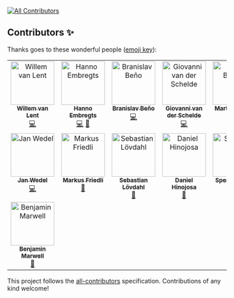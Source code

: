<!-- ALL-CONTRIBUTORS-BADGE:START - Do not remove or modify this section -->
[![All Contributors](https://img.shields.io/badge/all_contributors-15-orange.svg?style=flat-square)](#contributors-)
<!-- ALL-CONTRIBUTORS-BADGE:END -->
## Contributors ✨

Thanks goes to these wonderful people ([emoji key](https://allcontributors.org/docs/en/emoji-key)):

<!-- ALL-CONTRIBUTORS-LIST:START - Do not remove or modify this section -->
<!-- prettier-ignore-start -->
<!-- markdownlint-disable -->
<table>
  <tbody>
    <tr>
      <td align="center" valign="top" width="14.28%"><a href="https://github.com/willemvanlent"><img src="https://avatars.githubusercontent.com/u/4223994?v=4?s=100" width="100px;" alt="Willem van Lent"/><br /><sub><b>Willem van Lent</b></sub></a><br /><a href="https://github.com/mthmulders/mcs/commits?author=willemvanlent" title="Code">💻</a></td>
      <td align="center" valign="top" width="14.28%"><a href="https://hanno.codes"><img src="https://avatars.githubusercontent.com/u/11613148?v=4?s=100" width="100px;" alt="Hanno Embregts"/><br /><sub><b>Hanno Embregts</b></sub></a><br /><a href="https://github.com/mthmulders/mcs/commits?author=hannotify" title="Code">💻</a> <a href="#ideas-hannotify" title="Ideas, Planning, & Feedback">🤔</a></td>
      <td align="center" valign="top" width="14.28%"><a href="https://github.com/BranislavBeno"><img src="https://avatars.githubusercontent.com/u/57846939?v=4?s=100" width="100px;" alt="Branislav Beňo"/><br /><sub><b>Branislav Beňo</b></sub></a><br /><a href="https://github.com/mthmulders/mcs/commits?author=BranislavBeno" title="Code">💻</a></td>
      <td align="center" valign="top" width="14.28%"><a href="https://giovds.com/"><img src="https://avatars.githubusercontent.com/u/27761321?v=4?s=100" width="100px;" alt="Giovanni van der Schelde"/><br /><sub><b>Giovanni van der Schelde</b></sub></a><br /><a href="https://github.com/mthmulders/mcs/commits?author=Giovds" title="Code">💻</a></td>
      <td align="center" valign="top" width="14.28%"><a href="https://mbonnin.net"><img src="https://avatars.githubusercontent.com/u/3974977?v=4?s=100" width="100px;" alt="Martin Bonnin"/><br /><sub><b>Martin Bonnin</b></sub></a><br /><a href="#ideas-martinbonnin" title="Ideas, Planning, & Feedback">🤔</a></td>
      <td align="center" valign="top" width="14.28%"><a href="https://github.com/BOTbkcd"><img src="https://avatars.githubusercontent.com/u/83156045?v=4?s=100" width="100px;" alt="bot_bkcd"/><br /><sub><b>bot_bkcd</b></sub></a><br /><a href="https://github.com/mthmulders/mcs/commits?author=BOTbkcd" title="Code">💻</a></td>
      <td align="center" valign="top" width="14.28%"><a href="https://github.com/shaikhu"><img src="https://avatars.githubusercontent.com/u/38332365?v=4?s=100" width="100px;" alt="Usman Shaikh"/><br /><sub><b>Usman Shaikh</b></sub></a><br /><a href="https://github.com/mthmulders/mcs/commits?author=shaikhu" title="Code">💻</a></td>
    </tr>
    <tr>
      <td align="center" valign="top" width="14.28%"><a href="http://return.co.de"><img src="https://avatars.githubusercontent.com/u/4849728?v=4?s=100" width="100px;" alt="Jan Wedel"/><br /><sub><b>Jan Wedel</b></sub></a><br /><a href="https://github.com/mthmulders/mcs/commits?author=jwedel" title="Code">💻</a></td>
      <td align="center" valign="top" width="14.28%"><a href="https://github.com/frimtec"><img src="https://avatars.githubusercontent.com/u/3511114?v=4?s=100" width="100px;" alt="Markus Friedli"/><br /><sub><b>Markus Friedli</b></sub></a><br /><a href="https://github.com/mthmulders/mcs/issues?q=author%3Afrimtec" title="Bug reports">🐛</a></td>
      <td align="center" valign="top" width="14.28%"><a href="https://github.com/slovdahl"><img src="https://avatars.githubusercontent.com/u/1417619?v=4?s=100" width="100px;" alt="Sebastian Lövdahl"/><br /><sub><b>Sebastian Lövdahl</b></sub></a><br /><a href="https://github.com/mthmulders/mcs/issues?q=author%3Aslovdahl" title="Bug reports">🐛</a></td>
      <td align="center" valign="top" width="14.28%"><a href="http://www.evolutionnext.com"><img src="https://avatars.githubusercontent.com/u/410757?v=4?s=100" width="100px;" alt="Daniel Hinojosa"/><br /><sub><b>Daniel Hinojosa</b></sub></a><br /><a href="https://github.com/mthmulders/mcs/issues?q=author%3Adhinojosa" title="Bug reports">🐛</a></td>
      <td align="center" valign="top" width="14.28%"><a href="https://gibb.tech"><img src="https://avatars.githubusercontent.com/u/594085?v=4?s=100" width="100px;" alt="Spencer Gibb"/><br /><sub><b>Spencer Gibb</b></sub></a><br /><a href="#ideas-spencergibb" title="Ideas, Planning, & Feedback">🤔</a></td>
      <td align="center" valign="top" width="14.28%"><a href="http://riadiscuss.jeffmaury.com"><img src="https://avatars.githubusercontent.com/u/695993?v=4?s=100" width="100px;" alt="Jeff MAURY"/><br /><sub><b>Jeff MAURY</b></sub></a><br /><a href="https://github.com/mthmulders/mcs/issues?q=author%3Ajeffmaury" title="Bug reports">🐛</a> <a href="#ideas-jeffmaury" title="Ideas, Planning, & Feedback">🤔</a></td>
      <td align="center" valign="top" width="14.28%"><a href="https://github.com/jludvice"><img src="https://avatars.githubusercontent.com/u/8707241?v=4?s=100" width="100px;" alt="Josef Ludvicek"/><br /><sub><b>Josef Ludvicek</b></sub></a><br /><a href="https://github.com/mthmulders/mcs/issues?q=author%3Ajludvice" title="Bug reports">🐛</a></td>
    </tr>
    <tr>
      <td align="center" valign="top" width="14.28%"><a href="https://blog.bmarwell.de/"><img src="https://avatars.githubusercontent.com/u/1413391?v=4?s=100" width="100px;" alt="Benjamin Marwell"/><br /><sub><b>Benjamin Marwell</b></sub></a><br /><a href="#ideas-bmarwell" title="Ideas, Planning, & Feedback">🤔</a></td>
    </tr>
  </tbody>
</table>

<!-- markdownlint-restore -->
<!-- prettier-ignore-end -->

<!-- ALL-CONTRIBUTORS-LIST:END -->

This project follows the [all-contributors](https://github.com/all-contributors/all-contributors) specification. Contributions of any kind welcome!
